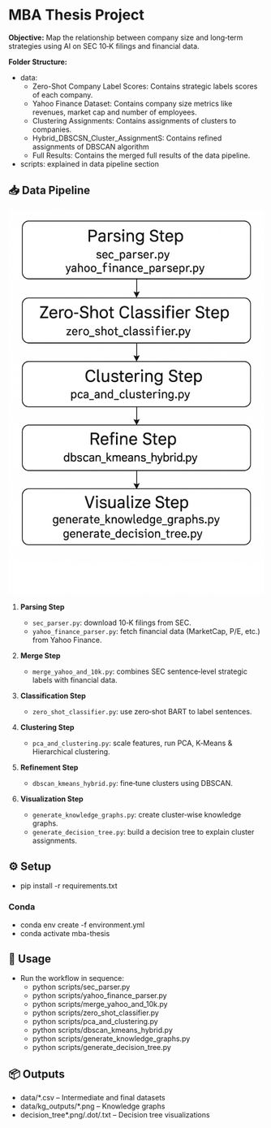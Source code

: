 # MBA Thesis Project

**Objective:** Map the relationship between company size and long‑term strategies using AI on SEC 10‑K filings and financial data.

**Folder Structure:**
   - data:
      -  Zero-Shot Company Label Scores: Contains strategic labels scores of each company.
      -  Yahoo Finance Dataset: Contains company size metrics like revenues, market cap and number of employees.
      -  Clustering Assignments: Contains assignments of clusters to companies.
      -  Hybrid_DBSCSN_Cluster_AssignmentS: Contains refined assignments of DBSCAN algorithm
      -  Full Results: Contains the merged full results of the data pipeline.
   - scripts: explained in data pipeline section
      
## 📥 Data Pipeline

![Workflow Flowchart](scripts/workflow.png)

1. **Parsing Step**  
   - `sec_parser.py`: download 10‑K filings from SEC.  
   - `yahoo_finance_parser.py`: fetch financial data (MarketCap, P/E, etc.) from Yahoo Finance.

2. **Merge Step**  
   - `merge_yahoo_and_10k.py`: combines SEC sentence‑level strategic labels with financial data.

3. **Classification Step**  
   - `zero_shot_classifier.py`: use zero‑shot BART to label sentences.

4. **Clustering Step**  
   - `pca_and_clustering.py`: scale features, run PCA, K‑Means & Hierarchical clustering.

5. **Refinement Step**  
   - `dbscan_kmeans_hybrid.py`: fine‑tune clusters using DBSCAN.

6. **Visualization Step**  
   - `generate_knowledge_graphs.py`: create cluster‑wise knowledge graphs.  
   - `generate_decision_tree.py`: build a decision tree to explain cluster assignments.

## ⚙️ Setup
-  pip install -r requirements.txt

### Conda
-  conda env create -f environment.yml
-  conda activate mba-thesis

## 🚀 Usage
-  Run the workflow in sequence:
   -  python scripts/sec_parser.py
   -  python scripts/yahoo_finance_parser.py
   -  python scripts/merge_yahoo_and_10k.py
   -  python scripts/zero_shot_classifier.py
   -  python scripts/pca_and_clustering.py
   -  python scripts/dbscan_kmeans_hybrid.py
   -  python scripts/generate_knowledge_graphs.py
   -  python scripts/generate_decision_tree.py

## 📦 Outputs
-  data/*.csv – Intermediate and final datasets
-  data/kg_outputs/*.png – Knowledge graphs
-  decision_tree*.png/.dot/.txt – Decision tree visualizations

